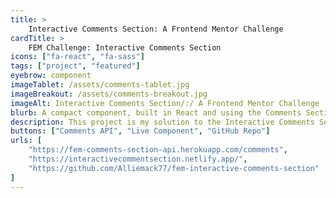 ```yaml
---
title: >
    Interactive Comments Section: A Frontend Mentor Challenge
cardTitle: >
    FEM Challenge: Interactive Comments Section
icons: ["fa-react", "fa-sass"]
tags: ["project", "featured"]
eyebrow: component
imageTablet: /assets/comments-tablet.jpg
imageBreakout: /assets/comments-breakout.jpg
imageAlt: Interactive Comments Section/:/ A Frontend Mentor Challenge
blurb: A compact component, built in React and using the Comments Section API I created. Styling is done using my favorite pre-processor, Sass.
description: This project is my solution to the Interactive Comments Section challenge on Frontend Mentor. This is a fully responsive component built with React and Sass. Users can post, edit, upvote/downvote, reply to, and delete comments. I learned how to build a custom hook that allows for rendering elements based on the viewport size. The Comments are populated by fetching data from an API I built. I also learned accessability best practices for buttons without text, making this commponent keyboard navigation and screen reader friendly.
buttons: ["Comments API", "Live Component", "GitHub Repo"]
urls: [
    "https://fem-comments-section-api.herokuapp.com/comments",
    "https://interactivecommentsection.netlify.app/",
    "https://github.com/Alliemack77/fem-interactive-comments-section"
]
---
```

